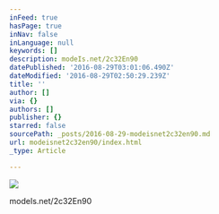 ```yaml
---
inFeed: true
hasPage: true
inNav: false
inLanguage: null
keywords: []
description: modeIs.net/2c32En90
datePublished: '2016-08-29T03:01:06.490Z'
dateModified: '2016-08-29T02:50:29.239Z'
title: ''
author: []
via: {}
authors: []
publisher: {}
starred: false
sourcePath: _posts/2016-08-29-modeisnet2c32en90.md
url: modeisnet2c32en90/index.html
_type: Article

---
```

![](https://the-grid-user-content.s3-us-west-2.amazonaws.com/ad6855e3-2117-4631-a8a9-1182e58554ee.jpg)

modeIs.net/2c32En90